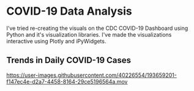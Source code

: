 # COVID-19 Data Analysis

I've tried re-creating the visuals on the CDC COVID-19 Dashboard using Python and it's visualization libraries. I've made the visualizations interactive using Plotly and iPyWidgets.

## Trends in Daily COVID-19 Cases

https://user-images.githubusercontent.com/40226554/193659201-f147ec4e-d2a7-4458-8164-29ce5196564a.mov


